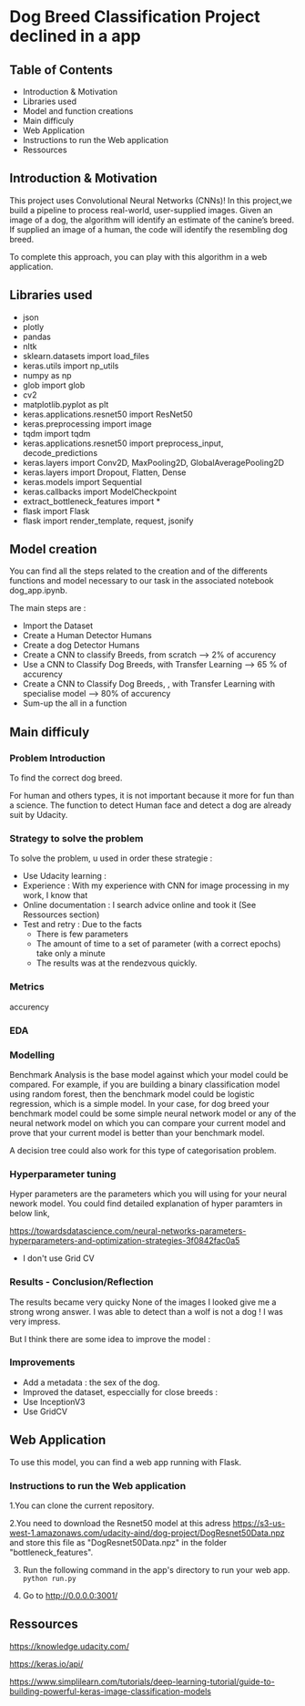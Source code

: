 # Dog Breed Classification Project declined in a app

## Table of Contents
- Introduction & Motivation
- Libraries used
- Model and function creations
- Main difficuly
- Web Application
- Instructions to run the Web application
- Ressources

## Introduction & Motivation 
This project uses Convolutional Neural Networks (CNNs)! In this project,we build a pipeline to process real-world, user-supplied images.
Given an image of a dog, the algorithm will identify an estimate of the canine’s breed. If supplied an image of a human, the code will identify the resembling dog breed.

To complete this approach, you can play with this algorithm in a web application.

## Libraries used
- json
- plotly
- pandas 
- nltk
- sklearn.datasets import load_files      
- keras.utils import np_utils
- numpy as np
- glob import glob
- cv2             
- matplotlib.pyplot as plt 
- keras.applications.resnet50 import ResNet50
- keras.preprocessing import image         
- tqdm import tqdm
- keras.applications.resnet50 import preprocess_input, decode_predictions
- keras.layers import Conv2D, MaxPooling2D, GlobalAveragePooling2D
- keras.layers import Dropout, Flatten, Dense
- keras.models import Sequential
- keras.callbacks import ModelCheckpoint  
- extract_bottleneck_features import *
- flask import Flask
- flask import render_template, request, jsonify


## Model creation

You can find all the steps related to the creation and of the differents functions and model necessary to our task in the associated notebook dog_app.ipynb.

The main steps are :
- Import the Dataset
- Create a Human Detector Humans 
- Create a dog Detector Humans 
- Create a CNN to classify Breeds, from scratch --> 2% of accurency
- Use a CNN to Classify Dog Breeds, with Transfer Learning --> 65 % of accurency
- Create a CNN to Classify Dog Breeds, , with Transfer Learning with specialise model --> 80% of accurency
- Sum-up the all in a function 

## Main difficuly
### Problem Introduction
To find the correct dog breed.

For human and others types, it is not important because it more for fun than a science.
The function to detect Human face and detect a dog are already suit by Udacity.

### Strategy to solve the problem
 To solve the problem, u used in order these strategie :
 
 - Use Udacity learning :
 - Experience : With my experience with CNN for image processing in my work, I know that 
 - Online documentation : I search advice online and took it (See Ressources section)
 - Test and retry : Due to the facts 
   - There is few parameters
   - The amount of time to a set of parameter (with a correct epochs) take only a minute 
   - The results was at the rendezvous quickly.
 
 
### Metrics
accurency
### EDA
### Modelling
Benchmark Analysis is the base model against which your model could be compared. For example, if you are building a binary classification model using random forest, then the benchmark model could be logistic regression, which is a simple model. In your case, for dog breed your benchmark model could be some simple neural network model or any of the neural network model on which you can compare your current model and prove that your current model is better than your benchmark model.

A decision tree could also work for this type of categorisation problem.

### Hyperparameter tuning
Hyper parameters are the parameters which you will using for your neural nework model. You could find detailed explanation of hyper paramters in below link,

https://towardsdatascience.com/neural-networks-parameters-hyperparameters-and-optimization-strategies-3f0842fac0a5
- I don't use Grid CV
### Results - Conclusion/Reflection
The results became very quicky 
None of the images I looked give me a strong wrong answer.
I was able to detect than a wolf is not a dog ! I was very impress.

But I think there are some idea to improve the model :

### Improvements
- Add a metadata : the sex of the dog.
- Improved the dataset, especcially for close breeds :
- Use InceptionV3
- Use GridCV



## Web Application
To use this model, you can find a web app running with Flask.

### Instructions to run the Web application

1.You can clone the current repository.

2.You need to download the Resnet50 model at this adress https://s3-us-west-1.amazonaws.com/udacity-aind/dog-project/DogResnet50Data.npz and store this file as "DogResnet50Data.npz" in the folder "bottleneck_features".

3. Run the following command in the app's directory to run your web app.
    `python run.py`

4. Go to http://0.0.0.0:3001/

## Ressources
https://knowledge.udacity.com/

https://keras.io/api/

https://www.simplilearn.com/tutorials/deep-learning-tutorial/guide-to-building-powerful-keras-image-classification-models
